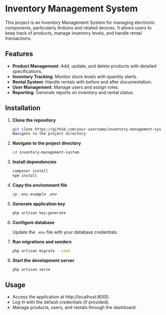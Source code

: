 # Inventory Management System

This project is an Inventory Management System for managing electronic components, particularly Arduino and related devices. It allows users to keep track of products, manage inventory levels, and handle rental transactions.

## Features

-   **Product Management**: Add, update, and delete products with detailed specifications.
-   **Inventory Tracking**: Monitor stock levels with quantity alerts.
-   **Rental System**: Handle rentals with before and after documentation.
-   **User Management**: Manage users and assign roles.
-   **Reporting**: Generate reports on inventory and rental status.

## Installation

1. **Clone the repository**

    ```bash
    git clone https://github.com/your-username/inventory-management-system.git
    Navigate to the project directory

    ```

2. **Navigate to the project directory**

    ```bash
    cd inventory-management-system

    ```

3. **Install dependencies**

    ```bash
    composer install
    npm install

    ```

4. **Copy the environment file**

    ```bash
    cp .env.example .env

    ```

5. **Generate application key**

    ```bash
    php artisan key:generate

    ```

6. **Configure database**

    Update the `.env` file with your database credentials.

7. **Run migrations and seeders**

    ```bash
    php artisan migrate --seed

    ```

8. **Start the development server**

    ```bash
    php artisan serve

    ```

## Usage

-   Access the application at http://localhost:8000.
-   Log in with the default credentials (if provided).
-   Manage products, users, and rentals through the dashboard.
